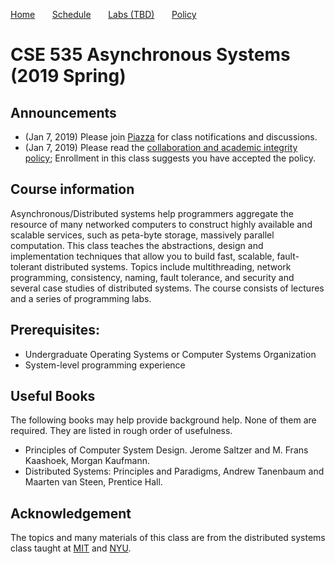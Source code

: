 

[Home](README.md) &nbsp; &nbsp; &nbsp;
[Schedule](schedule.md) &nbsp; &nbsp; &nbsp;
[Labs (TBD)](README.md) &nbsp; &nbsp; &nbsp;
[Policy](policy.md)

# CSE 535 Asynchronous Systems (2019 Spring)

## Announcements

  * (Jan 7, 2019) Please join
    [Piazza](https://piazza.com/stonybrook/spring2019/cse535) for class
    notifications and discussions.
  * (Jan 7, 2019) Please read the [collaboration and academic integrity
    policy](policy.md); Enrollment in this class suggests you have accepted the
    policy.

## Course information
Asynchronous/Distributed systems help programmers aggregate the resource of many
networked computers to construct highly available and scalable services, such as
peta-byte storage, massively parallel computation. This class teaches the
abstractions, design and implementation techniques that allow you to build fast,
scalable, fault-tolerant distributed systems. Topics include multithreading,
network programming, consistency, naming, fault tolerance, and security and
several case studies of distributed systems. The course consists of lectures and
a series of programming labs.

## Prerequisites:
 * Undergraduate Operating Systems or Computer Systems Organization
 * System-level programming experience

## Useful Books
The following books may help provide background help. None of them are required.
They are listed in rough order of usefulness.
 * Principles of Computer System Design. Jerome Saltzer and M. Frans Kaashoek,
   Morgan Kaufmann.
 * Distributed Systems: Principles and Paradigms, Andrew Tanenbaum and Maarten
   van Steen, Prentice Hall.

## Acknowledgement
The topics and many materials of this class are from the distributed systems
class taught at [MIT](https://pdos.csail.mit.edu/6.824/) and
[NYU](http://www.news.cs.nyu.edu/~jinyang/fa16-ds/index.html).
